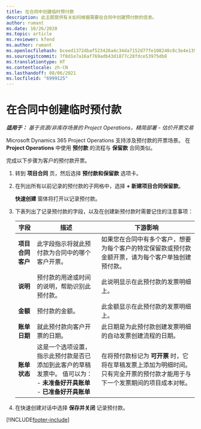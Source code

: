 ```yaml
---
title: 在合同中创建临时预付款
description: 此主题提供有关如何根据需要在合同中创建预付款的信息。
author: rumant
ms.date: 10/26/2020
ms.topic: article
ms.reviewer: kfend
ms.author: rumant
ms.openlocfilehash: bceed1372dbaf523426a4c34da7152d77fe108240c8c3e4e1390c43b1cf536a4
ms.sourcegitcommit: 7f8d1e7a16af769adb43d1877c28fdce53975db8
ms.translationtype: HT
ms.contentlocale: zh-CN
ms.lasthandoff: 08/06/2021
ms.locfileid: "6999125"
---
```

# <a name="creating-an-ad-hoc-advance-on-a-contract"></a>在合同中创建临时预付款

_**适用于：** 基于资源/非库存场景的 Project Operations，精简部署 - 估价开票交易_

Microsoft Dynamics 365 Project Operations 支持涉及预付款的开票场景。 在 **Project Operations** 中使用 **预付款** 的流程与 **保留款** 合同类似。 

完成以下步骤为客户的预付款开票。

1. 转到 **项目合同** 页，然后选择 **预付款和保留款** 选项卡。
2. 在列出所有以前记录的预付款的子网格中，选择 **+ 新建项目合同保留款**。 

    **快速创建** 窗体将打开以记录预付款。
    
3. 下表列出了记录预付款的字段，以及在创建新预付款时需要记住的注意事项：

    | 字段 | 描述 | 下游影响 |
    | --- | --- | --- |
    | **项目合同客户** | 此字段指示将就此预付款为合同中的哪个客户开票。 | 如果您在合同中有多个客户，想要为每个客户的特定保留款或预付款金额开票，请为每个客户单独创建预付款。 |
    | **说明** | 预付款的用途或时间的说明，帮助识别此预付款。 | 此说明显示在此预付款的发票明细上。 |
    | **金额** | 预付款的金额。 | 此金额显示在此预付款的发票明细上。 |
    | **账单日期** | 就此预付款向客户开票的日期。 | 此日期是为此预付款创建发票明细的自动发票创建流程的日期。 |
    | **账单状态** | 这是一个选项设置，指示此预付款是否已添加到此客户的草稿发票中。 值可以为：</br>- **未准备好开具账单**</br>- **已准备好开具账单** | 在将预付款标记为 **可开票** 时，它将在草稿发票上添加为明细时间。 只有完全开票的预付款才能用于与下一个发票期间的项目成本对帐。 |

4. 在快速创建对话中选择 **保存并关闭** 记录预付款。


[!INCLUDE[footer-include](../../includes/footer-banner.md)]